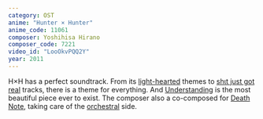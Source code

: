 ```yaml
---
category: OST
anime: "Hunter × Hunter"
anime_code: 11061
composer: Yoshihisa Hirano
composer_code: 7221
video_id: "LooOkvPQQ2Y"
year: 2011
---
```

H×H has a perfect soundtrack. From its <a href="https://youtu.be/hllGJbb0Knw">light-hearted</a> themes to <a href="https://youtu.be/r0zB4_dM5K8">shιt just got real</a> tracks, there is a theme for everything. And <a href="https://youtu.be/kdEe8RkKqwU">Understanding</a> is the most beautiful piece ever to exist.
The composer also a co-composed for <a href="https://myanimelist.net/anime/1535">Death Note</a>, taking care of the <a href="https://youtu.be/tAMhUyLwD4k">orchestral</a> side.